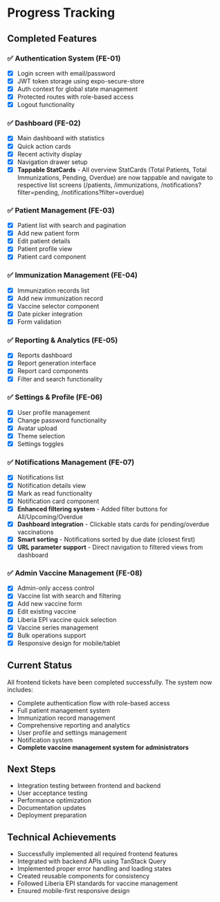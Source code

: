 # Progress Tracking

## Completed Features

### ✅ Authentication System (FE-01)
- [x] Login screen with email/password
- [x] JWT token storage using expo-secure-store
- [x] Auth context for global state management
- [x] Protected routes with role-based access
- [x] Logout functionality

### ✅ Dashboard (FE-02)
- [x] Main dashboard with statistics
- [x] Quick action cards
- [x] Recent activity display
- [x] Navigation drawer setup
- [x] **Tappable StatCards** - All overview StatCards (Total Patients, Total Immunizations, Pending, Overdue) are now tappable and navigate to respective list screens (/patients, /immunizations, /notifications?filter=pending, /notifications?filter=overdue)

### ✅ Patient Management (FE-03)
- [x] Patient list with search and pagination
- [x] Add new patient form
- [x] Edit patient details
- [x] Patient profile view
- [x] Patient card component

### ✅ Immunization Management (FE-04)
- [x] Immunization records list
- [x] Add new immunization record
- [x] Vaccine selector component
- [x] Date picker integration
- [x] Form validation

### ✅ Reporting & Analytics (FE-05)
- [x] Reports dashboard
- [x] Report generation interface
- [x] Report card components
- [x] Filter and search functionality

### ✅ Settings & Profile (FE-06)
- [x] User profile management
- [x] Change password functionality
- [x] Avatar upload
- [x] Theme selection
- [x] Settings toggles

### ✅ Notifications Management (FE-07)
- [x] Notifications list
- [x] Notification details view
- [x] Mark as read functionality
- [x] Notification card component
- [x] **Enhanced filtering system** - Added filter buttons for All/Upcoming/Overdue
- [x] **Dashboard integration** - Clickable stats cards for pending/overdue vaccinations
- [x] **Smart sorting** - Notifications sorted by due date (closest first)
- [x] **URL parameter support** - Direct navigation to filtered views from dashboard

### ✅ Admin Vaccine Management (FE-08)
- [x] Admin-only access control
- [x] Vaccine list with search and filtering
- [x] Add new vaccine form
- [x] Edit existing vaccine
- [x] Liberia EPI vaccine quick selection
- [x] Vaccine series management
- [x] Bulk operations support
- [x] Responsive design for mobile/tablet

## Current Status
All frontend tickets have been completed successfully. The system now includes:
- Complete authentication flow with role-based access
- Full patient management system
- Immunization record management
- Comprehensive reporting and analytics
- User profile and settings management
- Notification system
- **Complete vaccine management system for administrators**

## Next Steps
- Integration testing between frontend and backend
- User acceptance testing
- Performance optimization
- Documentation updates
- Deployment preparation

## Technical Achievements
- Successfully implemented all required frontend features
- Integrated with backend APIs using TanStack Query
- Implemented proper error handling and loading states
- Created reusable components for consistency
- Followed Liberia EPI standards for vaccine management
- Ensured mobile-first responsive design
